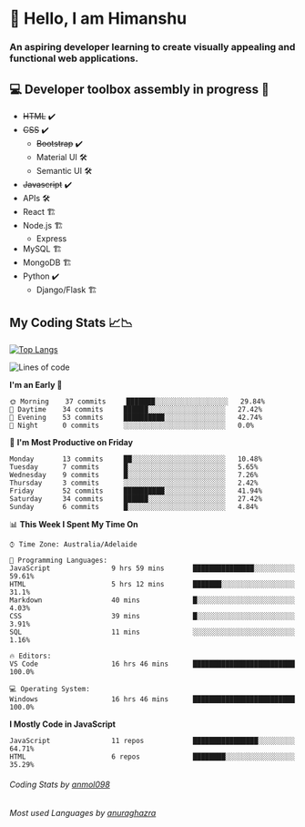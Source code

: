 # 👋 Hello, I am Himanshu

### An aspiring developer learning to create visually appealing and functional web applications.

## 💻 Developer toolbox assembly in progress 🧰

- <s>HTML</s> ✔️ 
- <s>CSS</s> ✔️
  - <s>Bootstrap</s> ✔️
  - Material UI 🛠️
  - Semantic UI 🛠️
 - <s>Javascript</s> ✔️
 - APIs 🛠️
 - React 🏗️
 - Node.js 🏗️
    - Express 
 - MySQL 🏗️
 - MongoDB 🏗️
 - Python ✔️
    - Django/Flask 🏗️
 
 
 ## My Coding Stats 📈📉
 
 [![Top Langs](https://github-readme-stats.vercel.app/api/top-langs/?username=himanshu-sxna&layout=compact)](https://github.com/anuraghazra/github-readme-stats)

<!--START_SECTION:waka-->
![Lines of code](https://img.shields.io/badge/From%20Hello%20World%20I%27ve%20Written-19935%20lines%20of%20code-blue)

**I'm an Early 🐤** 

```text
🌞 Morning    37 commits     ███████░░░░░░░░░░░░░░░░░░   29.84% 
🌆 Daytime    34 commits     ██████░░░░░░░░░░░░░░░░░░░   27.42% 
🌃 Evening    53 commits     ██████████░░░░░░░░░░░░░░░   42.74% 
🌙 Night      0 commits      ░░░░░░░░░░░░░░░░░░░░░░░░░   0.0%

```
📅 **I'm Most Productive on Friday** 

```text
Monday       13 commits     ██░░░░░░░░░░░░░░░░░░░░░░░   10.48% 
Tuesday      7 commits      █░░░░░░░░░░░░░░░░░░░░░░░░   5.65% 
Wednesday    9 commits      █░░░░░░░░░░░░░░░░░░░░░░░░   7.26% 
Thursday     3 commits      ░░░░░░░░░░░░░░░░░░░░░░░░░   2.42% 
Friday       52 commits     ██████████░░░░░░░░░░░░░░░   41.94% 
Saturday     34 commits     ██████░░░░░░░░░░░░░░░░░░░   27.42% 
Sunday       6 commits      █░░░░░░░░░░░░░░░░░░░░░░░░   4.84%

```


📊 **This Week I Spent My Time On** 

```text
⌚︎ Time Zone: Australia/Adelaide

💬 Programming Languages: 
JavaScript               9 hrs 59 mins       ███████████████░░░░░░░░░░   59.61% 
HTML                     5 hrs 12 mins       ███████░░░░░░░░░░░░░░░░░░   31.1% 
Markdown                 40 mins             █░░░░░░░░░░░░░░░░░░░░░░░░   4.03% 
CSS                      39 mins             █░░░░░░░░░░░░░░░░░░░░░░░░   3.91% 
SQL                      11 mins             ░░░░░░░░░░░░░░░░░░░░░░░░░   1.16%

🔥 Editors: 
VS Code                  16 hrs 46 mins      █████████████████████████   100.0%

💻 Operating System: 
Windows                  16 hrs 46 mins      █████████████████████████   100.0%

```

**I Mostly Code in JavaScript** 

```text
JavaScript               11 repos            ████████████████░░░░░░░░░   64.71% 
HTML                     6 repos             ████████░░░░░░░░░░░░░░░░░   35.29%

```



<!--END_SECTION:waka-->

###### Coding Stats by [anmol098](https://github.com/anmol098/waka-readme-stats)  
###### Most used Languages by [anuraghazra](https://github.com/anuraghazra/github-readme-stats)


